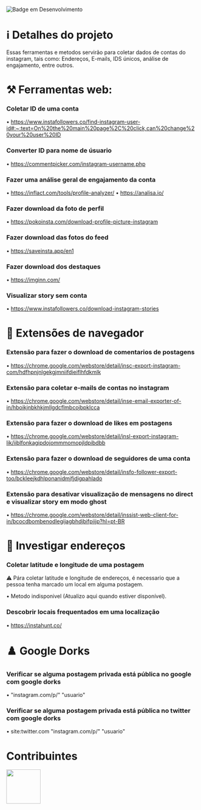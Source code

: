 ![Badge em Desenvolvimento](http://img.shields.io/static/v1?label=ESTADO&message=EM%20DESENVOLVIMENTO&color=GREEN&style=for-the-badge)

# ℹ️ Detalhes do projeto

Essas ferramentas e metodos servirão para coletar dados de contas do instagram, tais como: Endereços, E-mails, IDS únicos, análise de engajamento, entre outros.

# ⚒️ Ferramentas web:

### Coletar ID de uma conta 

• https://www.instafollowers.co/find-instagram-user-id#:~:text=On%20the%20main%20page%2C%20click,can%20change%20your%20user%20ID

### Converter ID para nome de úsuario

• https://commentpicker.com/instagram-username.php

### Fazer uma análise geral de engajamento da conta

• https://inflact.com/tools/profile-analyzer/
• https://analisa.io/

### Fazer download da foto de perfil

• https://pokoinsta.com/download-profile-picture-instagram

### Fazer download das fotos do feed

• https://saveinsta.app/en1

### Fazer download dos destaques

• https://imginn.com/

### Visualizar story sem conta

• https://www.instafollowers.co/download-instagram-stories

# 📂 Extensões de navegador

### Extensão para fazer o download de comentarios de postagens

• https://chrome.google.com/webstore/detail/insc-export-instagram-com/hdfhpnjnlgekgjmniifdieiflhfdkmlk

### Extensão para coletar e-mails de contas no instagram

• https://chrome.google.com/webstore/detail/inse-email-exporter-of-in/hboikjnbkhkjmllgdcflmbcojbpklcca

### Extensão para fazer o download de likes em postagens

• https://chrome.google.com/webstore/detail/insl-export-instagram-lik/iiblfonkagipdojommmomopjldpibdbb

### Extensão para fazer o download de seguidores de uma conta

• https://chrome.google.com/webstore/detail/insfo-follower-export-too/bckleejkdhlponanidmjfjdigpahlado

### Extensão para desativar visualização de mensagens no direct e visualizar story em modo ghost

• https://chrome.google.com/webstore/detail/inssist-web-client-for-in/bcocdbombenodlegijagbhdjbifpiijp?hl=pt-BR

# 📍 Investigar endereços

### Coletar latitude e longitude de uma postagem

⚠️ Pára coletar latitude e longitude de endereços, é necessario que a pessoa tenha marcado um local em alguma postagem.

• Metodo indisponivel (Atualizo aqui quando estiver disponível).

### Descobrir locais frequentados em uma localização

• https://instahunt.co/

# ♟️ Google Dorks

### Verificar se alguma postagem privada está pública no google com google dorks

• "instagram.com/p/" "usuario"

### Verificar se alguma postagem privada está pública no twitter com google dorks

• site:twitter.com "instagram.com/p/" "usuario"


# Contribuintes

[<img src="https://avatars.githubusercontent.com/u/133701068?v=4" width=90><br><sub></sub>](https://github.com/DavizinBR)
